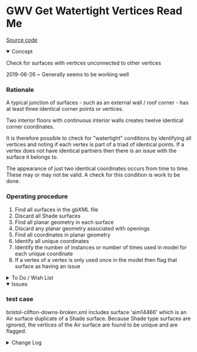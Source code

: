 # GWV Get Watertight Vertices Read Me

[Source code]( https://github.com/ladybug-tools/spider-gbxml-tools/tree/master/spider-gbxml-viewer/v-0-16-01/js-fixer/gwv-get-watertight-vertices )

<details open>

<summary>Concept</summary>

Check for surfaces with vertices unconnected to other vertices

2019-06-26 ~ Generally seems to be working well

### Rationale

A typical junction of surfaces - such as an external wall / roof corner - has at least three identical corner points or vertices.

Two interior floors with continuous interior walls creates twelve identical corner coordinates.

It is therefore possible to check for "watertight" conditions by identifying all vertices and noting if each vertex is part of a triad of identical points. If a vertex does not have identical partners then there is an issue with the surface it belongs to.

The appearance of just two identical coordinates occurs from time to time. These may or may not be valid. A check for this condition is work to be done.


### Operating procedure

1. Find all surfaces in the gbXML file
2. Discard all Shade surfaces
3. Find all planar geometry in each surface
4. Discard any planar geometry associated with openings
5. Find all coordinates in planar geometry
6. Identify all unique coordinates
7. Identify the number of instances or number of times used in model for each unique coordinate
8. If a vertex of a vertex is only used once in the model then flag that surface as having an issue


</details>

<details>

<summary>To Do / Wish List</summary>


</details>

<details open >

<summary>Issues</summary>

### test case

bristol-clifton-downs-broken.xml includes surface 'aim14466' which is an Air surface duplicate of a Shade surface.
Because Shade type surfaces are ignored, the vertices of the Air surface are found to be unique and are flagged.

</details>

<details>

<summary>Change Log</summary>

### 2019-07-23 ~ Theo

GWV 0.17.00-0gwv

* R - GWV.js: Cleanup


### 2019-06-26 ~ Theo

gwv-get-watertight-vertices
B - GWV.js: checks for inclusion in list of valid surfaces
C - GVW: update readme
R - GVW.js: cleanup


### 2019-06-07 ~ Theo

* F - GWV.js: First commit

</details>